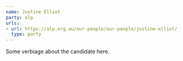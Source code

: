 ```yaml
---
name: Justine Elliot
party: alp
urls:
- url: https://alp.org.au/our-people/our-people/justine-elliot/
  type: party
---
```

Some verbiage about the candidate here.
